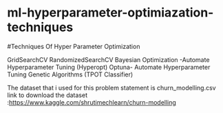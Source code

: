 # ml-hyperparameter-optimiazation-techniques

#Techniques Of Hyper Parameter Optimization

GridSearchCV
RandomizedSearchCV
Bayesian Optimization -Automate Hyperparameter Tuning (Hyperopt)
Optuna- Automate Hyperparameter Tuning
Genetic Algorithms (TPOT Classifier)

The dataset that i used for this problem statement is churn_modelling.csv link to download the dataset :https://www.kaggle.com/shrutimechlearn/churn-modelling
